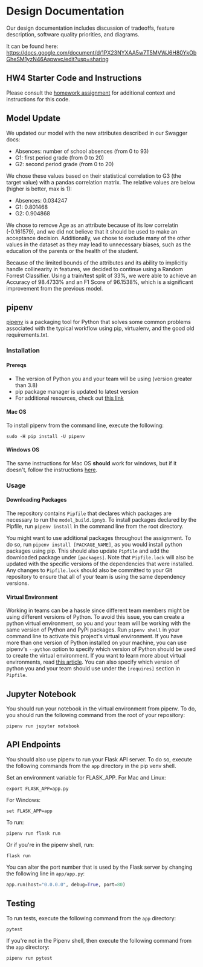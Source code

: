 # Design Documentation
Our design documentation includes discussion of tradeoffs, feature description, software quality priorities, and diagrams. 

It can be found here: https://docs.google.com/document/d/1PX23NYXAA5w7T5MVWJ6H80YkObGheSM1yzN46Aapwvc/edit?usp=sharing

## HW4 Starter Code and Instructions

Please consult the [homework assignment](https://cmu-313.github.io//assignments/hw4) for additional context and instructions for this code.

## Model Update

We updated our model with the new attributes described in our Swagger docs:
- Absences: number of school absences (from 0 to 93)
- G1: first period grade (from 0 to 20)
- G2: second period grade (from 0 to 20)

We chose these values based on their statistical correlation to G3 (the target value) with a pandas correlation matrix. The relative values are below (higher is better, max is 1):

- Absences: 0.034247
- G1: 0.801468
- G2: 0.904868

We chose to remove Age as an attribute because of its low correlatin (-0.161579), and we did not believe that it should be used to make an acceptance decision. Additionally, we chose to exclude many of the other values in the dataset as they may lead to unnecessary biases, such as the education of the parents or the health of the student.

Because of the limited bounds of the attributes and its ability to implicitly handle collinearity in features, we decided to continue using a Random Forrest Classifier. Using a train/test split of 33%, we were able to achieve an Accuracy of 98.4733% and an F1 Score of 96.1538%, which is a significant improvement from the previous model.

## pipenv

[pipenv](https://pipenv.pypa.io/en/latest) is a packaging tool for Python that solves some common problems associated with the typical workflow using pip, virtualenv, and the good old requirements.txt.

### Installation

#### Prereqs

- The version of Python you and your team will be using (version greater than 3.8)
- pip package manager is updated to latest version
- For additional resources, check out [this link](https://pipenv-fork.readthedocs.io/en/latest/install.html#installing-pipenv)

#### Mac OS

To install pipenv from the command line, execute the following:

```terminal
sudo -H pip install -U pipenv
```

#### Windows OS

The same instructions for Mac OS **should** work for windows, but if it doesn't, follow the instructions [here](https://www.pythontutorial.net/python-basics/install-pipenv-windows).

### Usage

#### Downloading Packages

The repository contains `Pipfile` that declares which packages are necessary to run the `model_build.ipnyb`.
To install packages declared by the Pipfile, run `pipenv install` in the command line from the root directory.

You might want to use additional packages throughout the assignment.
To do so, run `pipenv install [PACKAGE_NAME]`, as you would install python packages using pip.
This should also update `Pipfile` and add the downloaded package under `[packages]`.
Note that `Pipfile.lock` will also be updated with the specific versions of the dependencies that were installed.
Any changes to `Pipfile.lock` should also be committed to your Git repository to ensure that all of your team is using the same dependency versions.

#### Virtual Environment

Working in teams can be a hassle since different team members might be using different versions of Python.
To avoid this issue, you can create a python virtual environment, so you and your team will be working with the same version of Python and PyPi packages.
Run `pipenv shell` in your command line to activate this project's virtual environment.
If you have more than one version of Python installed on your machine, you can use pipenv's `--python` option to specify which version of Python should be used to create the virtual environment.
If you want to learn more about virtual environments, read [this article](https://docs.python-guide.org/dev/virtualenvs/#using-installed-packages).
You can also specify which version of python you and your team should use under the `[requires]` section in `Pipfile`.

## Jupyter Notebook

You should run your notebook in the virtual environment from pipenv.
To do, you should run the following command from the root of your repository:

```terminal
pipenv run jupyter notebook
```

## API Endpoints

You should also use pipenv to run your Flask API server.
To do so, execute the following commands from the `app` directory in the pip venv shell.


Set an environment variable for FLASK_APP.
For Mac and Linux:
```terminal
export FLASK_APP=app.py
```

For Windows:
```terminal
set FLASK_APP=app
```

To run:
```terminal
pipenv run flask run
```

Or if you're in the pipenv shell, run:
```terminal
flask run
```

You can alter the port number that is used by the Flask server by changing the following line in `app/app.py`:

```python
app.run(host="0.0.0.0", debug=True, port=80)
```

## Testing

To run tests, execute the following command from the `app` directory:

```terminal
pytest
```

If you're not in the Pipenv shell, then execute the following command from the `app` directory:

```terminal
pipenv run pytest
```
